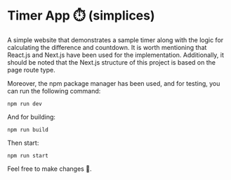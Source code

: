 # Timer App ⏱️ (simplices)

A simple website that demonstrates a sample timer along with the logic for calculating the difference and countdown. It is worth mentioning that React.js and Next.js have been used for the implementation. Additionally, it should be noted that the Next.js structure of this project is based on the page route type.

Moreover, the npm package manager has been used, and for testing, you can run the following command:

` npm run dev `

And for building:

` npm run build `

Then start:

` npm run start `

Feel free to make changes 🤝.
